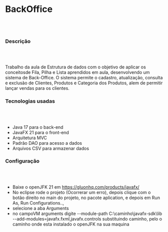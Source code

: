# BackOffice
<br><br>

### Descrição
<br><br>

Trabalho da aula de Estrutura de dados com o objetivo de aplicar os conceitosde Fila, Pilha e Lista aprendidos em aula, desenvolvendo um sistema de Back-Office.
O sistema permite o cadastro, atualização, consulta e exclusão de Clientes, Produtos e Categoria dos Produtos, alem de permitir lançar vendas para os clientes.

### Tecnologias usadas

<br><br>

- Java 17 para o back-end
- JavaFX 21 para o front-end
- Arquitetura MVC
- Padrão DAO para acesso a dados
- Arquivos CSV para armazenar dados


### Configuração

<br><br>

- Baixe o openJFK 21 em https://gluonhq.com/products/javafx/
- No eclipse rode o projeto (Ocorrerar um erro), depois clique com o botão direito no main do projeto, no pacote aplication, e depois em Run As, Run Configurations.., 
- selecione a aba Arguments 
- no campoVM arguments digite 
    --module-path C:\caminho\javafx-sdk\lib --add-modules=javafx.fxml,javafx.controls
 substituindo caminho, pelo o caminho onde esta instalado o openJFK na sua maquina


